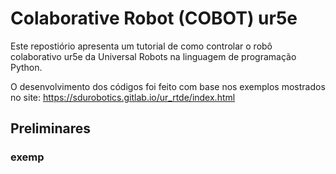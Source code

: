 # Colaborative Robot (COBOT) ur5e

Este repostiório apresenta um tutorial de como controlar o robô colaborativo ur5e da Universal Robots na linguagem de programação Python. 

O desenvolvimento dos códigos foi feito com base nos exemplos mostrados no site: https://sdurobotics.gitlab.io/ur_rtde/index.html

## Preliminares

### exemp
